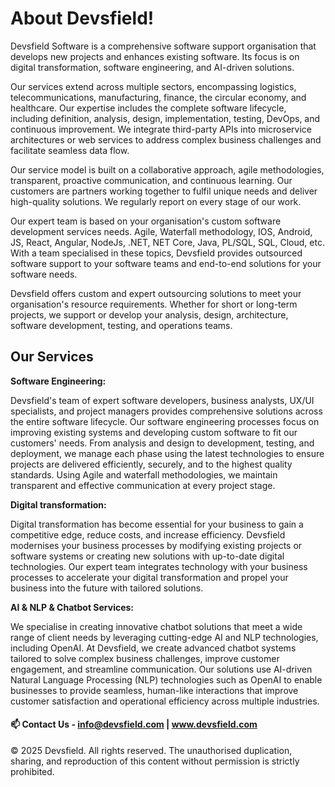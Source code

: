 # About Devsfield!

Devsfield Software is a comprehensive software support organisation that develops new projects and enhances existing software. Its focus is on digital transformation, software engineering, and AI-driven solutions.

Our services extend across multiple sectors, encompassing logistics, telecommunications, manufacturing, finance, the circular economy, and healthcare. Our expertise includes the complete software lifecycle, including definition, analysis, design, implementation, testing, DevOps, and continuous improvement. We integrate third-party APIs into microservice architectures or web services to address complex business challenges and facilitate seamless data flow.

Our service model is built on a collaborative approach, agile methodologies, transparent, proactive communication, and continuous learning. Our customers are partners working together to fulfil unique needs and deliver high-quality solutions. We regularly report on every stage of our work.

Our expert team is based on your organisation's custom software development services needs. Agile, Waterfall methodology, IOS, Android, JS, React, Angular, NodeJs, .NET, NET Core, Java, PL/SQL, SQL, Cloud, etc. With a team specialised in these topics, Devsfield provides outsourced software support to your software teams and end-to-end solutions for your software needs.

Devsfield offers custom and expert outsourcing solutions to meet your organisation's resource requirements. Whether for short or long-term projects, we support or develop your analysis, design, architecture, software development, testing, and operations teams.

## Our Services

**Software Engineering:** 

Devsfield's team of expert software developers, business analysts, UX/UI specialists, and project managers provides comprehensive solutions across the entire software lifecycle. Our software engineering processes focus on improving existing systems and developing custom software to fit our customers' needs. From analysis and design to development, testing, and deployment, we manage each phase using the latest technologies to ensure projects are delivered efficiently, securely, and to the highest quality standards. Using Agile and waterfall methodologies, we maintain transparent and effective communication at every project stage.

**Digital transformation:**

Digital transformation has become essential for your business to gain a competitive edge, reduce costs, and increase efficiency. Devsfield modernises your business processes by modifying existing projects or software systems or creating new solutions with up-to-date digital technologies. Our expert team integrates technology with your business processes to accelerate your digital transformation and propel your business into the future with tailored solutions. 

**AI & NLP & Chatbot Services:**

We specialise in creating innovative chatbot solutions that meet a wide range of client needs by leveraging cutting-edge AI and NLP technologies, including OpenAI. At Devsfield, we create advanced chatbot systems tailored to solve complex business challenges, improve customer engagement, and streamline communication. Our solutions use AI-driven Natural Language Processing (NLP) technologies such as OpenAI to enable businesses to provide seamless, human-like interactions that improve customer satisfaction and operational efficiency across multiple industries.

#### 📫 Contact Us - info@devsfield.com | www.devsfield.com


© 2025 Devsfield. All rights reserved. The unauthorised duplication, sharing, and reproduction of this content without permission is strictly prohibited.

